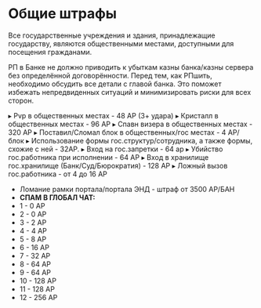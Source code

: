 # Общие штрафы
Все государственные учреждения и здания, принадлежащие государству, являются общественными местами, доступными для посещения гражданами.

РП в Банке не должно приводить к убыткам казны банка/казны сервера без определённой договорённости. Перед тем, как РПшить, необходимо обсудить все детали с главой банка. Это поможет избежать непредвиденных ситуаций и минимизировать риски для всех сторон.

▸ Pvp в общественных местах - 48 АР (3+ удара)
▸ Кристалл в общественных местах - 96 АР
▸ Спавн визера в общественных местах - 320 АР
▸ Поставил/Сломал блок в общественных/гос местах - 4 АР/блок 
▸ Использование формы гос.структур/сотрудника, а также формы, схожие с ней - 32АР. 
▸ Вход на гос.запретки - 64 ар 
▸ Убийство гос.работника при исполнении - 64 АР
▸ Вход в хранилище гос.хранилище (Банк/Суд/Бюрократия) - 128 АР 
▸ Ложный вызов гос.работника - от 4 до 16 АР 
- Ломание рамки портала/портала ЭНД - штраф от 3500 АР/БАН 
- **СПАМ В ГЛОБАЛ ЧАТ:**
- 1 - 0 АР
- 2 - 0 АР
- 3 - 2 АР
- 4 - 4 АР
- 5 - 8 АР
- 6 - 16 АР
- 7 - 32 АР
- 8 - 64 АР
- 9 - 64 АР
- 10 - 128 АР
- 11 - 128 АР
- 12 - 256 АР